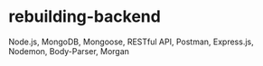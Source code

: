 # rebuilding-backend

Node.js, MongoDB, Mongoose, RESTful API, Postman, Express.js, Nodemon, Body-Parser, Morgan
